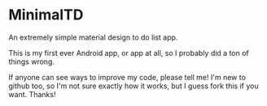 MinimalTD
=========

An extremely simple material design to do list app.

This is my first ever Android app, or app at all, so I probably did a ton of things wrong.

If anyone can see ways to improve my code, please tell me! I'm new to github too, so I'm not sure exactly how it works, 
but I guess fork this if you want.
Thanks!
